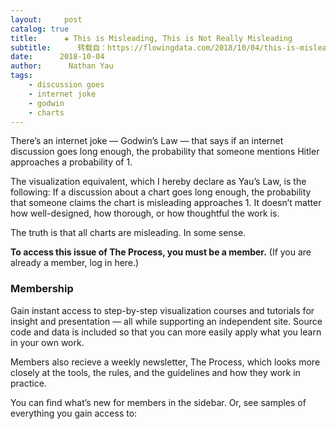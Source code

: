 ```yaml
---
layout:     post
catalog: true
title:      ✚ This is Misleading, This is Not Really Misleading
subtitle:      转载自：https://flowingdata.com/2018/10/04/this-is-misleading-sort-of/
date:      2018-10-04
author:      Nathan Yau
tags:
    - discussion goes
    - internet joke
    - godwin
    - charts
---
```


There’s an internet joke — Godwin’s Law — that says if an internet discussion goes long enough, the probability that someone mentions Hitler approaches a probability of 1.

The visualization equivalent, which I hereby declare as Yau’s Law, is the following: If a discussion about a chart goes long enough, the probability that someone claims the chart is misleading approaches 1. It doesn’t matter how well-designed, how thorough, or how thoughtful the work is.

The truth is that all charts are misleading. In some sense.


**To access this issue of The Process, you must be a member.**
(If you are already a member, log in here.)


### Membership

Gain instant access to step-by-step visualization courses and tutorials for insight and presentation — all while supporting an independent site. Source code and data is included so that you can more easily apply what you learn in your own work.


Members also recieve a weekly newsletter, The Process, which looks more closely at the tools, the rules, and the guidelines and how they work in practice.



You can find what’s new for members in the sidebar. Or, see samples of everything you gain access to:

